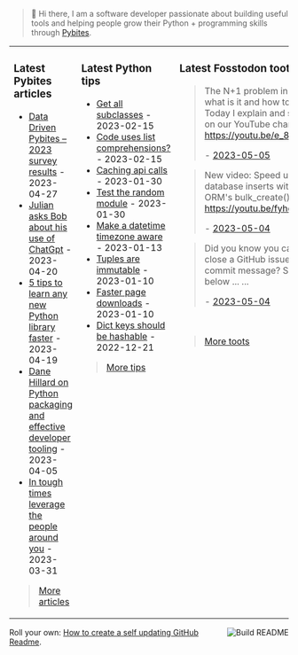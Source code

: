 > 👋 Hi there, I am a software developer passionate about building useful tools and helping people grow their Python + programming skills through <a href="https://pybit.es" target="_blank">Pybites</a>.

<table><tr><td valign="top" width="33%">

### Latest Pybites articles

<ul>

  <li><a href="https://pybit.es/articles/data-driven-pybites-2023-survey-results/" target="_blank">Data Driven Pybites – 2023  survey results</a> - 2023-04-27</li>

  <li><a href="https://pybit.es/articles/julian-asks-bob-about-his-use-of-chatgpt/" target="_blank">Julian asks Bob about his use of ChatGpt</a> - 2023-04-20</li>

  <li><a href="https://pybit.es/articles/5-tips-to-learn-any-new-python-library-faster/" target="_blank">5 tips to learn any new Python library faster</a> - 2023-04-19</li>

  <li><a href="https://pybit.es/articles/dane-hillard-on-python-packaging-and-effective-developer-tooling/" target="_blank">Dane Hillard on Python packaging and effective developer tooling</a> - 2023-04-05</li>

  <li><a href="https://pybit.es/articles/in-tough-times-leverage-the-people-around-you/" target="_blank">In tough times leverage the people around you</a> - 2023-03-31</li>

</ul>

> <a href="https://pybit.es/articles/" target="_blank">More articles</a>


</td><td valign="top" width="34%">

### Latest Python tips

<ul>

  <li><a href="https://github.com/bbelderbos/bobcodesit/blob/main/notes/20230215143414.md" target="_blank">Get all subclasses</a> - 2023-02-15</li>

  <li><a href="https://github.com/bbelderbos/bobcodesit/blob/main/notes/20230215131208.md" target="_blank">Code uses list comprehensions?</a> - 2023-02-15</li>

  <li><a href="https://github.com/bbelderbos/bobcodesit/blob/main/notes/20230130103011.md" target="_blank">Caching api calls</a> - 2023-01-30</li>

  <li><a href="https://github.com/bbelderbos/bobcodesit/blob/main/notes/20230130102312.md" target="_blank">Test the random module</a> - 2023-01-30</li>

  <li><a href="https://github.com/bbelderbos/bobcodesit/blob/main/notes/20230113130529.md" target="_blank">Make a datetime timezone aware</a> - 2023-01-13</li>

  <li><a href="https://github.com/bbelderbos/bobcodesit/blob/main/notes/20230110131408.md" target="_blank">Tuples are immutable</a> - 2023-01-10</li>

  <li><a href="https://github.com/bbelderbos/bobcodesit/blob/main/notes/20230110130247.md" target="_blank">Faster page downloads</a> - 2023-01-10</li>

  <li><a href="https://github.com/bbelderbos/bobcodesit/blob/main/notes/20221221130639.md" target="_blank">Dict keys should be hashable</a> - 2022-12-21</li>

</ul>

> <a href="https://github.com/bbelderbos/bobcodesit" target="_blank">More tips</a>


</td><td valign="top" width="33%">

### Latest Fosstodon toots


  <blockquote>
  <p>The N+1 problem in <a class="mention hashtag" href="https://fosstodon.org/tags/Django" rel="tag">#<span>Django</span></a>: what is it and how to fix it? Today I explain and show it all on our YouTube channel: <a href="https://youtu.be/e_8JvcP1q48" rel="nofollow noopener noreferrer" target="_blank"><span class="invisible">https://</span><span class="">youtu.be/e_8JvcP1q48</span><span class="invisible"></span></a></p>
  - <a href="https://fosstodon.org/@bbelderbos/110316702591169783" target="_blank">2023-05-05</a>
  </blockquote>

  <blockquote>
  <p>New video: Speed up your database inserts with <a class="mention hashtag" href="https://fosstodon.org/tags/Django" rel="tag">#<span>Django</span></a> ORM's bulk_create() <a href="https://youtu.be/fyhqI-_qjek" rel="nofollow noopener noreferrer" target="_blank"><span class="invisible">https://</span><span class="">youtu.be/fyhqI-_qjek</span><span class="invisible"></span></a></p>
  - <a href="https://fosstodon.org/@bbelderbos/110311038759146139" target="_blank">2023-05-04</a>
  </blockquote>

  <blockquote>
  <p>Did you know you can auto-close a GitHub issue from a commit message? See snippet below ... ...</p>
  - <a href="https://fosstodon.org/@bbelderbos/110308894882296973" target="_blank">2023-05-04</a>
  </blockquote>


<br>

> <a href="https://fosstodon.org/@bbelderbos" target="_blank">More toots</a>


</td></tr></table>

<a href="https://github.com/bbelderbos/bbelderbos/actions" target="_blank"><img src="https://github.com/bbelderbos/bbelderbos/workflows/Daily%20Update/badge.svg" align="right" alt="Build README"></a>Roll your own: <a href="https://pybit.es/articles/how-to-create-a-self-updating-github-readme/" target="_blank">How to create a self updating GitHub Readme</a>.
